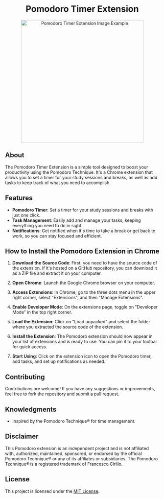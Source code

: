 <h1 align="center">Pomodoro Timer Extension</h1>

<div align="center">
<img  alt="Pomodoro Timer Extension Image Example" src="https://github.com/viniciossilva3/pomodoro/assets/56976328/7db6eb12-a710-41fd-990e-628363fd1bdb" width="400">
</div>

## About

The Pomodoro Timer Extension is a simple tool designed to boost your productivity using the Pomodoro Technique. It's a Chrome extension that allows you to set a timer for your study sessions and breaks, as well as add tasks to keep track of what you need to accomplish.

## Features

- **Pomodoro Timer**: Set a timer for your study sessions and breaks with just one click.
- **Task Management**: Easily add and manage your tasks, keeping everything you need to do in sight.
- **Notifications**: Get notified when it's time to take a break or get back to work, so you can stay focused and efficient.

## How to Install the Pomodoro Extension in Chrome

1. **Download the Source Code**: First, you need to have the source code of the extension. If it's hosted on a GitHub repository, you can download it as a ZIP file and extract it on your computer.

2. **Open Chrome**: Launch the Google Chrome browser on your computer.

3. **Access Extensions**: In Chrome, go to the three dots menu in the upper right corner, select "Extensions", and then "Manage Extensions".

4. **Enable Developer Mode**: On the extensions page, toggle on "Developer Mode" in the top right corner.

5. **Load the Extension**: Click on "Load unpacked" and select the folder where you extracted the source code of the extension.

6. **Install the Extension**: The Pomodoro extension should now appear in your list of extensions and is ready to use. You can pin it to your toolbar for quick access.

7. **Start Using**: Click on the extension icon to open the Pomodoro timer, add tasks, and set up notifications as needed.

## Contributing

Contributions are welcome! If you have any suggestions or improvements, feel free to fork the repository and submit a pull request.

## Knowledgments

- Inspired by the Pomodoro Technique® for time management.

## Disclaimer

This Pomodoro extension is an independent project and is not affiliated with, authorized, maintained, sponsored, or endorsed by the official Pomodoro Technique® or any of its affiliates or subsidiaries. The Pomodoro Technique® is a registered trademark of Francesco Cirillo.

## License

This project is licensed under the [MIT License](LICENSE).
